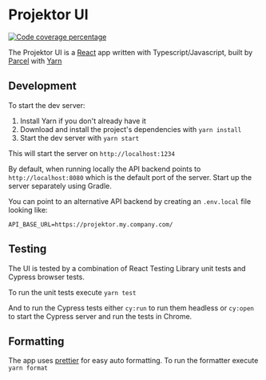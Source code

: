 # Projektor UI

[![Code coverage percentage](https://projektorlive.herokuapp.com/repo/craigatk/projektor/project/ui-jest/badge/coverage)](https://projektorlive.herokuapp.com/repository/craigatk/projektor/project/ui-jest/coverage)

The Projektor UI is a [React](https://reactjs.org/) app written with Typescript/Javascript,
built by [Parcel](https://parceljs.org/) with [Yarn](https://yarnpkg.com)

## Development

To start the dev server:

1. Install Yarn if you don't already have it 
2. Download and install the project's dependencies with `yarn install`
3. Start the dev server with `yarn start`

This will start the server on `http://localhost:1234`

By default, when running locally the API backend points to `http://localhost:8080`
which is the default port of the server. Start up the server separately using Gradle.

You can point to an alternative API backend by creating an `.env.local` file looking like:
```
API_BASE_URL=https://projektor.my.company.com/
```

## Testing

The UI is tested by a combination of React Testing Library unit tests
and Cypress browser tests.

To run the unit tests execute `yarn test`

And to run the Cypress tests either `cy:run` to run them headless or `cy:open` 
to start the Cypress server and run the tests in Chrome.

## Formatting

The app uses [prettier](https://prettier.io/) for easy auto formatting.
To run the formatter execute `yarn format`
